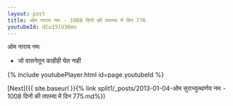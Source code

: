 ```yaml
---
layout: post
title: ओम नाराय नमः - 1008 दिनों की तपस्या में दिन 776
youtubeId: dCu15lU36ms
---
```

 
 
 ओम नाराय नमः  
 
 -  जो वासनेतून काहीही घेत नाही 
 
  
 
  
 
 
 
 
 
 


{% include youtubePlayer.html id=page.youtubeId %}
 
[Next]({{ site.baseurl }}{% link  split1/_posts/2013-01-04-ओम सुराभ्युत्थार्णय नमः - 1008 दिनों की तपस्या में दिन 775.md%})
 
